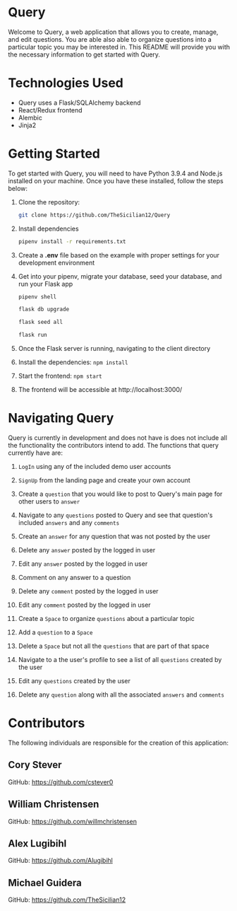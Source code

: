 # Query

Welcome to Query, a web application that allows you to create, manage, and edit questions. You are able also able to organize questions into a particular topic you may be interested in. This README will provide you with the necessary information to get started with Query.

# Technologies Used
  - Query uses a Flask/SQLAlchemy backend
  - React/Redux frontend
  - Alembic
  - Jinja2

# Getting Started

To get started with Query, you will need to have Python 3.9.4 and Node.js installed on your machine. Once you have these installed, follow the steps below:

1. Clone the repository:
    ```bash
    git clone https://github.com/TheSicilian12/Query
    ```

2. Install dependencies

    ```bash
    pipenv install -r requirements.txt
      ```

3. Create a **.env** file based on the example with proper settings for your development environment

4. Get into your pipenv, migrate your database, seed your database, and run your Flask app

   ```bash
   pipenv shell
   ```

   ```bash
   flask db upgrade
   ```

   ```bash
   flask seed all
   ```

   ```bash
   flask run
   ```

5. Once the Flask server is running, navigating to the client directory

6. Install the dependencies: `npm install`

7. Start the frontend: `npm start`

8. The frontend will be accessible at http://localhost:3000/


# Navigating Query

Query is currently in development and does not have is does not include all the functionality the contributors intend to add. The functions that query currently have are:

1. `LogIn` using any of the included demo user accounts

2. `SignUp` from the landing page and create your own account

3. Create a `question` that you would like to post to Query's main page for other users to `answer`

4. Navigate to any `questions` posted to Query and see that question's included `answers` and any `comments`

5. Create an `answer` for any question that was not posted by the user

6. Delete any `answer` posted by the logged in user

7. Edit any `answer` posted by the logged in user

8. Comment on any answer to a question

9. Delete any `comment` posted by the logged in user

10. Edit any `comment` posted by the logged in user

11. Create a `Space` to organize `questions` about a particular topic

12. Add a `question` to a `Space`

13. Delete a `Space` but not all the `questions` that are part of that space

14. Navigate to a the user's profile to see a list of all `questions` created by the user

15. Edit any `questions` created by the user

16. Delete any `question` along with all the associated `answers` and `comments`


# Contributors

The following individuals are responsible for the creation of this application:

## Cory Stever

GitHub: https://github.com/cstever0

## William Christensen

GitHub: https://github.com/willmchristensen

## Alex Lugibihl

GitHub: https://github.com/Alugibihl

## Michael Guidera

GitHub: https://github.com/TheSicilian12
